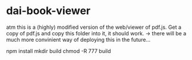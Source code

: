 # dai-book-viewer

atm this is a (highly) modified version of the web/viewer of pdf.js. Get a copy of pdf.js and copy this folder into it, it should work. -> there will be a much more convinient way of
deploying this in the future...


npm install
mkdir build
chmod -R 777 build
